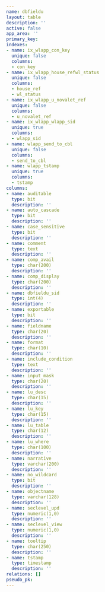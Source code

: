 ```yaml
---
name: dbfieldu
layout: table
description: ''
active: false
app_area: ''
primary_key: 
indexes:
- name: ix_wlapp_con_key
  unique: false
  columns:
  - con_key
- name: ix_wlapp_house_refwl_status
  unique: false
  columns:
  - house_ref
  - wl_status
- name: ix_wlapp_u_novalet_ref
  unique: false
  columns:
  - u_novalet_ref
- name: ix_wlapp_wlapp_sid
  unique: true
  columns:
  - wlapp_sid
- name: wlapp_send_to_cbl
  unique: false
  columns:
  - send_to_cbl
- name: wlapp_tstamp
  unique: true
  columns:
  - tstamp
columns:
- name: auditable
  type: bit
  description: ''
- name: auto_cascade
  type: bit
  description: ''
- name: case_sensitive
  type: bit
  description: ''
- name: comment
  type: text
  description: ''
- name: comp_avail
  type: char(200)
  description: ''
- name: comp_display
  type: char(200)
  description: ''
- name: dbfieldu_sid
  type: int(4)
  description: ''
- name: exportable
  type: bit
  description: ''
- name: fieldname
  type: char(20)
  description: ''
- name: format
  type: char(10)
  description: ''
- name: include_condition
  type: text
  description: ''
- name: input_mask
  type: char(20)
  description: ''
- name: lu_desc
  type: char(15)
  description: ''
- name: lu_key
  type: char(15)
  description: ''
- name: lu_table
  type: char(12)
  description: ''
- name: lu_where
  type: char(100)
  description: ''
- name: narrative
  type: varchar(200)
  description: ''
- name: no_wildcard
  type: bit
  description: ''
- name: objectname
  type: varchar(128)
  description: ''
- name: seclevel_upd
  type: numeric(1,0)
  description: ''
- name: seclevel_view
  type: numeric(1,0)
  description: ''
- name: tooltip
  type: char(250)
  description: ''
- name: tstamp
  type: timestamp
  description: ''
relations: []
pseudo_pk: 
---
```


